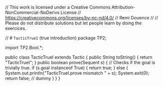 
// This work is licensed under a Creative Commons Attribution-NonCommercial-NoDerivs License
// https://creativecommons.org/licenses/by-nc-nd/4.0/
// Remi Douence
//
// Please do not distribute solutions but let people learn by doing the exercices.

// # `TacticTrueI` (true introduction) 
package TP2;

import TP2.Bool.*;

public class TacticTrueI extends Tactic {
	public String toString() {
		return "TacticTrueI";
	}
	public boolean prove(Sequent s) {
		// Checks if the goal is trivially true. 
		if (s.goal instanceof True) {
			return true;
		} else {
			System.out.println("TacticTrueI.prove mismatch " + s);
			System.exit(0);
			return false; // dummy
		}
	}
}

